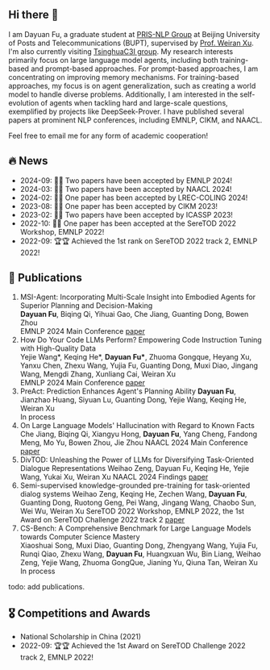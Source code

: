 ## Hi there 👋

I am Dayuan Fu, a graduate student at [PRIS-NLP Group](https://pris-nlp.github.io/en/author/dayuan-fu/) at Beijing University of Posts and Telecommunications (BUPT), supervised by [Prof. Weiran Xu](https://pris-nlp.github.io/en/author/weiran-xu/). I'm also currently visiting [TsinghuaC3I group](https://c3i.ee.tsinghua.edu.cn/author/%E5%82%85%E5%A4%A7%E6%BA%90/). My research interests primarily focus on large language model agents, including both training-based and prompt-based approaches. For prompt-based approaches, I am concentrating on improving memory mechanisms. For training-based approaches, my focus is on agent generalization, such as creating a world model to handle diverse problems. Additionally, I am interested in the self-evolution of agents when tackling hard and large-scale questions, exemplified by projects like DeepSeek-Prover. I have published several papers at prominent NLP conferences, including EMNLP, CIKM, and NAACL.

Feel free to email me for any form of academic cooperation!

## 🔥 News

- 2024-09: 🎉🎉 Two papers have been accepted by EMNLP 2024!
- 2024-03: 🎉🎉 Two papers have been accepted by NAACL 2024!
- 2024-02: 🎉🎉 One paper has been accepted by LREC-COLING 2024!
- 2023-08: 🎉🎉 One paper has been accepted by CIKM 2023!
- 2023-02: 🎉🎉 Two papers have been accepted by ICASSP 2023!
- 2022-10: 🎉🎉 One paper has been accepted at the SereTOD 2022 Workshop, EMNLP 2022!
- 2022-09: 🏆🏆 Achieved the 1st rank on SereTOD 2022 track 2, EMNLP 2022!

## 📝 Publications

1. MSI-Agent: Incorporating Multi-Scale Insight into Embodied Agents for Superior Planning and Decision-Making  
   **Dayuan Fu**, Biqing Qi, Yihuai Gao, Che Jiang, Guanting Dong, Bowen Zhou  
   EMNLP 2024 Main Conference [paper](waiting)
2. How Do Your Code LLMs Perform? Empowering Code Instruction Tuning with High-Quality Data  
   Yejie Wang\*, Keqing He\*, **Dayuan Fu\***, Zhuoma Gongque, Heyang Xu, Yanxu Chen, Zhexu Wang, Yujia Fu, Guanting Dong, Muxi Diao, Jingang Wang, Mengdi Zhang, Xunliang Cai, Weiran Xu  
   EMNLP 2024 Main Conference [paper](https://arxiv.org/abs/2409.03810)
3. PreAct: Prediction Enhances Agent's Planning Ability
   **Dayuan Fu**, Jianzhao Huang, Siyuan Lu, Guanting Dong, Yejie Wang, Keqing He, Weiran Xu  
   In process
4. On Large Language Models' Hallucination with Regard to Known Facts  
   Che Jiang, Biqing Qi, Xiangyu Hong, **Dayuan Fu**, Yang Cheng, Fandong Meng, Mo Yu, Bowen Zhou, Jie Zhou
   NAACL 2024 Main Conference [paper](https://arxiv.org/abs/2403.20009)
5. DivTOD: Unleashing the Power of LLMs for Diversifying Task-Oriented Dialogue Representations
   Weihao Zeng, Dayuan Fu, Keqing He, Yejie Wang, Yukai Xu, Weiran Xu
   NAACL 2024 Findings [paper](https://arxiv.org/abs/2404.00557)
6. Semi-supervised knowledge-grounded pre-training for task-oriented dialog systems
   Weihao Zeng, Keqing He, Zechen Wang, **Dayuan Fu**, Guanting Dong, Ruotong Geng, Pei Wang, Jingang Wang, Chaobo Sun, Wei Wu, Weiran Xu
   SereTOD 2022 Workshop, EMNLP 2022, the 1st Award on SereTOD Challenge 2022 track 2 [paper](https://arxiv.org/abs/2210.08873)
8. CS-Bench: A Comprehensive Benchmark for Large Language Models towards Computer Science Mastery  
   Xiaoshuai Song, Muxi Diao, Guanting Dong, Zhengyang Wang, Yujia Fu, Runqi Qiao, Zhexu Wang, **Dayuan Fu**, Huangxuan Wu, Bin Liang, Weihao Zeng, Yejie Wang, Zhuoma GongQue, Jianing Yu, Qiuna Tan, Weiran Xu
   In process
   
todo: add publications.

## 🎖 Competitions and Awards
- National Scholarship in China (2021)
- 2022-09: 🏆🏆 Achieved the 1st Award on SereTOD Challenge 2022 track 2, EMNLP 2022!


<!--
**Fu-Dayuan/Fu-Dayuan** is a ✨ _special_ ✨ repository because its `README.md` (this file) appears on your GitHub profile.

Here are some ideas to get you started:

- 🔭 I’m currently working on ...
- 🌱 I’m currently learning ...
- 👯 I’m looking to collaborate on ...
- 🤔 I’m looking for help with ...
- 💬 Ask me about ...
- 📫 How to reach me: ...
- 😄 Pronouns: ...
- ⚡ Fun fact: ...
-->
